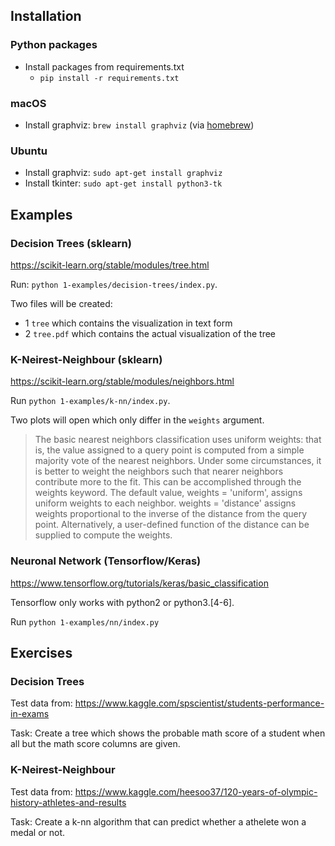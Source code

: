 ## Installation

### Python packages
* Install packages from requirements.txt
    * `pip install -r requirements.txt`
    
### macOS

* Install graphviz: `brew install graphviz` (via [homebrew](https://brew.sh/))

### Ubuntu

* Install graphviz: `sudo apt-get install graphviz`
* Install tkinter: `sudo apt-get install python3-tk`

## Examples

### Decision Trees (sklearn)

https://scikit-learn.org/stable/modules/tree.html

Run: `python 1-examples/decision-trees/index.py`.

Two files will be created:
* 1 `tree` which contains the visualization in text form
* 2 `tree.pdf` which contains the actual visualization of the tree

### K-Neirest-Neighbour (sklearn)

https://scikit-learn.org/stable/modules/neighbors.html

Run `python 1-examples/k-nn/index.py`.

Two plots will open which only differ in the `weights` argument.

> The basic nearest neighbors classification uses uniform weights: that is, the value assigned to a query point is computed from a simple majority vote of the nearest neighbors. Under some circumstances, it is better to weight the neighbors such that nearer neighbors contribute more to the fit. This can be accomplished through the weights keyword. The default value, weights = 'uniform', assigns uniform weights to each neighbor. weights = 'distance' assigns weights proportional to the inverse of the distance from the query point. Alternatively, a user-defined function of the distance can be supplied to compute the weights.

### Neuronal Network (Tensorflow/Keras)

https://www.tensorflow.org/tutorials/keras/basic_classification

Tensorflow only works with python2 or python3.[4-6]. 

Run `python 1-examples/nn/index.py`

## Exercises

### Decision Trees

Test data from: https://www.kaggle.com/spscientist/students-performance-in-exams

Task: Create a tree which shows the probable math score of a student when all but the math score columns are given.

### K-Neirest-Neighbour

Test data from: https://www.kaggle.com/heesoo37/120-years-of-olympic-history-athletes-and-results

Task: Create a k-nn algorithm that can predict whether a athelete won a medal or not.
